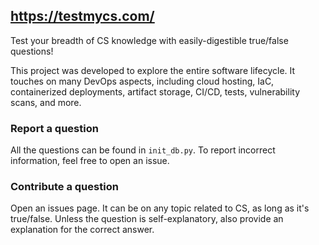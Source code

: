 ## https://testmycs.com/

Test your breadth of CS knowledge with easily-digestible true/false questions!

This project was developed to explore the entire software lifecycle. It touches on many DevOps aspects, including 
cloud hosting, IaC, containerized deployments, artifact storage, CI/CD, tests, vulnerability scans, and more.

### Report a question

All the questions can be found in `init_db.py`. To report incorrect information, feel free to open an issue.

### Contribute a question

Open an issues page. It can be on any topic related to CS, as long as it's true/false. Unless the question is 
self-explanatory, also provide an explanation for the correct answer.
